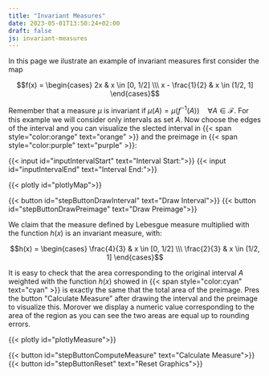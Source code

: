 ```yaml
---
title: "Invariant Measures"
date: 2023-05-01T13:50:24+02:00
draft: false
js: invariant-measures
---
```


In this page we ilustrate an example of invariant measures first consider the map  

$$f(x) = \begin{cases} 
      2x & x \in [0, 1/2] \\\
      x - \frac{1}{2} & x \in (1/2, 1] 
   \end{cases}$$

Remember that a measure $\mu$ is invariant if $\mu(A) = \mu(f ^ {-1} (A)) \quad \forall A \in \mathcal{F}$. For 
this example we will consider only intervals as set $A$. Now choose the edges of the interval and you can visualize the slected interval in {{< span style="color:orange" text="orange" >}} and the preimage in {{< span style="color:purple" text="purple" >}}:


{{< input id="inputIntervalStart" text="Interval Start:">}}
{{< input id="inputIntervalEnd" text="Interval End:">}}

{{< plotly id="plotlyMap">}}

{{< button id="stepButtonDrawInterval" text="Draw Interval">}}
{{< button id="stepButtonDrawPreimage" text="Draw Preimage">}}



We claim that the measure defined by Lebesgue measure multiplied with the function $h(x)$ is an invariant measure, with:

$$h(x) = \begin{cases} 
      \frac{4}{3} & x \in [0, 1/2] \\\
      \frac{2}{3} & x \in (1/2, 1] 
   \end{cases}$$

It is easy to check that the area corresponding to the original interval $A$ weighted with the function $h(x)$ showed in {{< span style="color:cyan" text="cyan" >}} is exactly the same that the total area of the preimage. Pres the button "Calculate Measure" after drawing the interval and the preimage to visualize this. Morover we display a numeric value corresponding to the area of the region as you can see the two areas are equal up to rounding errors.


{{< plotly id="plotlyMeasure">}}

{{< button id="stepButtonComputeMeasure" text="Calculate Measure">}}
{{< button id="stepButtonReset" text="Reset Graphics">}}